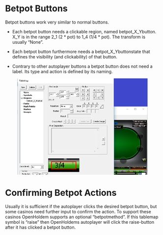 # Betpot Buttons

Betpot buttons work very similar to normal buttons.

- Each betpot button needs a clickable region, named betpot_X_Ybutton.
  X_Y is in the range 2_1 (2 \* pot) to 1_4 (1/4 \* pot). The transform
  is usually “None”.

- Each betpot button furthermore needs a betpot_X_Ybuttonstate that
  defines the visibility (and clickability) of that button.

- Contrary to other autoplayer buttons a betpot button does not need a
  label. Its type and action is defined by its naming.

<figure>
<img src="images_betpot_buttons/OS_betpot_3_4button.png" />
</figure>

# Confirming Betpot Actions

Usually it is sufficient if the autoplayer clicks the desired betpot
button, but some casinos need further input to confirm the action. To
support these casinos OpenHoldem supports an optional “betpotmethod”. If
this tablemap symbol is “raise” then OpenHoldems autoplayer will click
the raise-button after it has clicked a betpot button.
